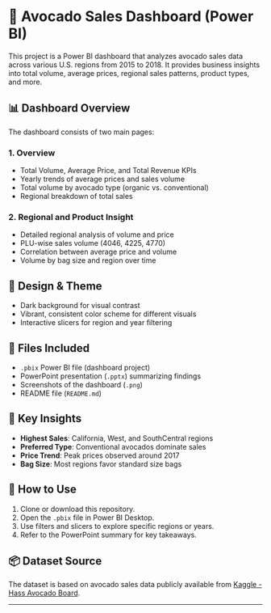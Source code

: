# 🥑 Avocado Sales Dashboard (Power BI)

This project is a Power BI dashboard that analyzes avocado sales data across various U.S. regions from 2015 to 2018. It provides business insights into total volume, average prices, regional sales patterns, product types, and more.

## 📊 Dashboard Overview

The dashboard consists of two main pages:

### 1. Overview
- Total Volume, Average Price, and Total Revenue KPIs
- Yearly trends of average prices and sales volume
- Total volume by avocado type (organic vs. conventional)
- Regional breakdown of total sales

### 2. Regional and Product Insight
- Detailed regional analysis of volume and price
- PLU-wise sales volume (4046, 4225, 4770)
- Correlation between average price and volume
- Volume by bag size and region over time

## 🎨 Design & Theme

- Dark background for visual contrast
- Vibrant, consistent color scheme for different visuals
- Interactive slicers for region and year filtering

## 📁 Files Included

- `.pbix` Power BI file (dashboard project)
- PowerPoint presentation (`.pptx`) summarizing findings
- Screenshots of the dashboard (`.png`)
- README file (`README.md`)

## 📌 Key Insights

- **Highest Sales**: California, West, and SouthCentral regions
- **Preferred Type**: Conventional avocados dominate sales
- **Price Trend**: Peak prices observed around 2017
- **Bag Size**: Most regions favor standard size bags

## 🚀 How to Use

1. Clone or download this repository.
2. Open the `.pbix` file in Power BI Desktop.
3. Use filters and slicers to explore specific regions or years.
4. Refer to the PowerPoint summary for key takeaways.

## 📦 Dataset Source

The dataset is based on avocado sales data publicly available from [Kaggle - Hass Avocado Board](https://www.kaggle.com/datasets/neuromusic/avocado-prices).

---
